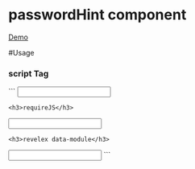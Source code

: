 # passwordHint component

<a href="http://reiniergs.github.io/passwordHint">Demo</a>

#Usage

<h3>script Tag</h3>
```
<input type="password" id="pass" />
  
<script  src="path/to/passwordHint.js">
  passwordHint.init('#pass');
</script>
  
```
<h3>requireJS</h3> 
```
<input type="password" id="pass" />
  
<script  src="path/to/require.js">
    define(['path/to/passwordHint'],function (passwordHint) {
      passwordHint.init('#pass');
    });
</script> 
```
<h3>revelex data-module</h3>
```
<input type="password" data-module="path/to/passwordHint" />
```


